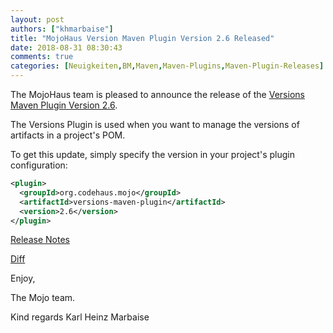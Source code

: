 ```yaml
---
layout: post
authors: ["khmarbaise"]
title: "MojoHaus Version Maven Plugin Version 2.6 Released"
date: 2018-08-31 08:30:43
comments: true
categories: [Neuigkeiten,BM,Maven,Maven-Plugins,Maven-Plugin-Releases]
---
```

The MojoHaus team is pleased to announce the release of the 
[Versions Maven Plugin Version 2.6](http://www.mojohaus.org/versions-maven-plugin/).

The Versions Plugin is used when you want to manage the versions of artifacts
in a project's POM.

To get this update, simply specify the version in your project's plugin
configuration:

```xml
<plugin>
  <groupId>org.codehaus.mojo</groupId>
  <artifactId>versions-maven-plugin</artifactId>
  <version>2.6</version>
</plugin>
```

<!-- more -->

[Release Notes](https://github.com/mojohaus/versions-maven-plugin/milestone/4?closed=1)

[Diff](https://github.com/mojohaus/versions-maven-plugin/compare/versions-maven-plugin-2.5...versions-maven-plugin-2.6)

Enjoy,

The Mojo team.

Kind regards
Karl Heinz Marbaise

